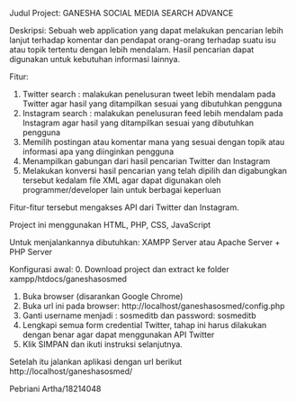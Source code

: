 Judul Project: GANESHA SOCIAL MEDIA SEARCH ADVANCE

Deskripsi: Sebuah web application yang dapat melakukan pencarian lebih lanjut terhadap komentar dan
pendapat orang-orang terhadap suatu isu atau topik tertentu dengan lebih mendalam. Hasil pencarian
dapat digunakan untuk kebutuhan informasi lainnya.

Fitur:
1. Twitter search : malakukan penelusuran tweet lebih mendalam pada Twitter agar hasil yang ditampilkan sesuai yang dibutuhkan pengguna
2. Instagram search : malakukan penelusuran feed lebih mendalam pada Instagram agar hasil yang ditampilkan sesuai yang dibutuhkan pengguna
3. Memilih postingan atau komentar mana yang sesuai dengan topik atau informasi apa yang diinginkan pengguna
4. Menampilkan gabungan dari hasil pencarian Twitter dan Instagram
5. Melakukan konversi hasil pencarian yang telah dipilih dan digabungkan tersebut kedalam file XML agar dapat digunakan oleh programmer/developer lain untuk berbagai keperluan

Fitur-fitur tersebut mengakses API dari Twitter dan Instagram.
    
    
Project ini menggunakan HTML, PHP, CSS, JavaScript

Untuk menjalankannya dibutuhkan:
XAMPP Server atau Apache Server + PHP Server

Konfigurasi awal:
0. Download project dan extract ke folder xampp/htdocs/ganeshasosmed
1. Buka browser (disarankan Google Chrome)
2. Buka url ini pada browser: http://localhost/ganeshasosmed/config.php
3. Ganti username menjadi : sosmeditb dan password: sosmeditb
4. Lengkapi semua form credential Twitter, tahap ini harus dilakukan dengan benar agar dapat menggunakan API Twitter
5. Klik SIMPAN dan ikuti instruksi selanjutnya.

Setelah itu jalankan aplikasi dengan url berikut
http://localhost/ganeshasosmed/


Pebriani Artha/18214048